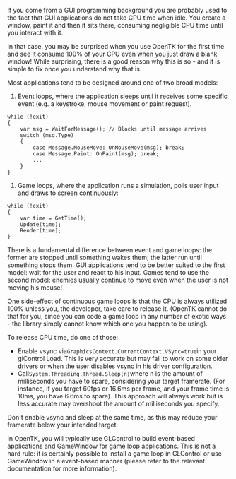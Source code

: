 If you come from a GUI programming background you are probably used to the fact that GUI applications do not take CPU time when idle. You create a window, paint it and then it sits there, consuming negligible CPU time until you interact with it.

In that case, you may be surprised when you use OpenTK for the first time and see it consume 100% of your CPU even when you just draw a blank window! While surprising, there is a good reason why this is so - and it is simple to fix once you understand why that is.

Most applications tend to be designed around one of two broad models:

1. Event loops, where the application sleeps until it receives some specific event \(e.g. a keystroke, mouse movement or paint request\).

```
while (!exit)
{
    var msg = WaitForMessage(); // Blocks until message arrives
    switch (msg.Type)
    {
        case Message.MouseMove: OnMouseMove(msg); break;
        case Message.Paint: OnPaint(msg); break;
        ...
    }
}
```

1. Game loops, where the application runs a simulation, polls user input and draws to screen continuously:

```
while (!exit)
{
    var time = GetTime();
    Update(time);
    Render(time);
}
```

There is a fundamental difference between event and game loops: the former are stopped until something wakes them; the latter run until something stops them. GUI applications tend to be better suited to the first model: wait for the user and react to his input. Games tend to use the second model: enemies usually continue to move even when the user is not moving his mouse!

One side-effect of continuous game loops is that the CPU is always utilized 100% unless you, the developer, take care to release it. \(OpenTK cannot do that for you, since you can code a game loop in any number of exotic ways - the library simply cannot know which one you happen to be using\).

To release CPU time, do one of those:

* Enable vsync via`GraphicsContext.CurrentContext.VSync=true`in your glControl Load. This is very accurate but may fail to work on some older drivers or when the user disables vsync in his driver configuration.
* Call`System.Threading.Thread.Sleep(n)`where n is the amount of milliseconds you have to spare, considering your target framerate. \(For instance, if you target 60fps or 16.6ms per frame, and your frame time is 10ms, you have 6.6ms to spare\). This approach will always work but is less accurate may overshoot the amount of milliseconds you specify.

Don't enable vsync and sleep at the same time, as this may reduce your framerate below your intended target.

In OpenTK, you will typically use GLControl to build event-based applications and GameWindow for game loop applications. This is not a hard rule: it is certainly possible to install a game loop in GLControl or use GameWindow in a event-based manner \(please refer to the relevant documentation for more information\).

